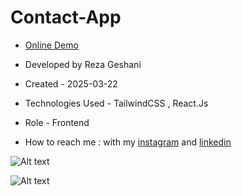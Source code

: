 # Contact-App

- [Online Demo](https://contact-app-one-zeta.vercel.app/)

- Developed by Reza Geshani

- Created - 2025-03-22

- Technologies Used - TailwindCSS , React.Js

- Role - Frontend

- How to reach me : with my [instagram](https://www.instagram.com/rezageshani_web) and [linkedin](http://www.linkedin.com/in/reza-geshani-web)


![Alt text](https://github.com/user-attachments/assets/8b01d167-55e0-4917-ba16-be8fcbc402eb)

![Alt text](https://github.com/user-attachments/assets/8a2c339e-00dc-4c32-bc92-8db733f621a2)
